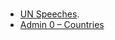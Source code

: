 # 

- [UN Speeches](https://docs.google.com/spreadsheets/d/1qtqfnRSW24j-XLN7SRKywDCuFatARCH8pUg1Rr6I2vI/edit#gid=0).
- [Admin 0 – Countries](https://www.naturalearthdata.com/http//www.naturalearthdata.com/download/110m/cultural/ne_110m_admin_0_countries.zip)